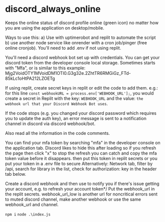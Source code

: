 # discord_always_online
Keeps the online status of discord profile online (green icon) no matter how you are using the application on desktop/mobile.

Ways to use this:
a) Use with uptimerobot and replit to automate the script
b) use another node service like onrender with a cron job/pinger (free online cronjob).
You'll need to add .env if not using replit.

You'll need a discord webhook bot set up with credentials.
You can get your discord token from the developer console local storage. Sometimes starts with "Mfa", or is similar to this example: Mjg2VoidOTY1MVoidDM1OTI0.G3g32e.2ZhtTR6RMGiGz_FTd-85kLc1oHtPA212LZOETg

If using replit, create secret keys in replit or edit the code to add them.
e.g.: for this line `const webhookURL = process.env['WEBHOOK_URL'];`, you would create a secret in Replit with the key: `WEBHOOK_URL` and the value: `the webhook url that your Discord Webhook Bot uses`.

If the code stops (e.g. you changed your discord password which requires you to update the auth key), an error message is sent to a notification channel in discord via discord webhook/bot.

Also read all the information in the code comments.

You can find your mfa token by searching "mfa" in the developer console on the application tab. Discord likes to hide this after loading so if you refresh the page then click "x" to stop the refresh you can catch and copy the mfa token value before it disappears. then put this token in replit secrets or you put your token in a .env file to secure Alternatively: Network tab, filter by /api, search for library in the list, check for authorization: key in the header tab below.

Create a discord webhook and then use to notify you if there's issue getting your account, e.g. to refresh your account token*/
Put the webhook_url in the replit secrets. webhook_url_low is another url for noncritical errors sent to muted discord channel, make another webhook or use the same webhook_url and channel.


```npm i```
```node .\index.js```

